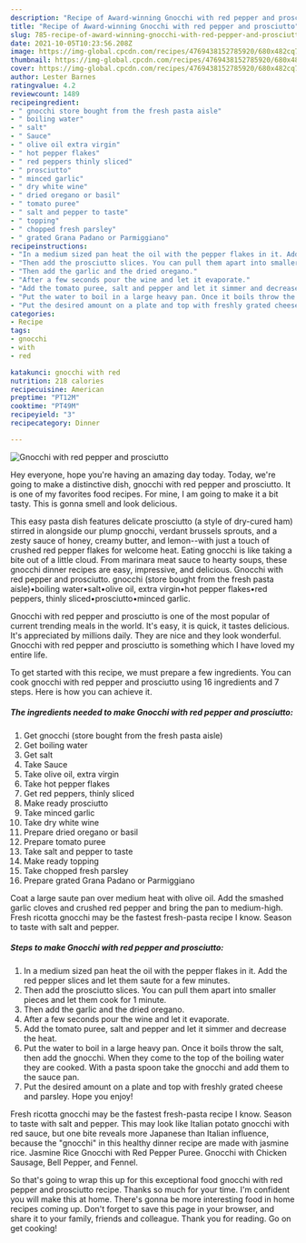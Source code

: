 ```yaml
---
description: "Recipe of Award-winning Gnocchi with red pepper and prosciutto"
title: "Recipe of Award-winning Gnocchi with red pepper and prosciutto"
slug: 785-recipe-of-award-winning-gnocchi-with-red-pepper-and-prosciutto
date: 2021-10-05T10:23:56.208Z
image: https://img-global.cpcdn.com/recipes/4769438152785920/680x482cq70/gnocchi-with-red-pepper-and-prosciutto-recipe-main-photo.jpg
thumbnail: https://img-global.cpcdn.com/recipes/4769438152785920/680x482cq70/gnocchi-with-red-pepper-and-prosciutto-recipe-main-photo.jpg
cover: https://img-global.cpcdn.com/recipes/4769438152785920/680x482cq70/gnocchi-with-red-pepper-and-prosciutto-recipe-main-photo.jpg
author: Lester Barnes
ratingvalue: 4.2
reviewcount: 1489
recipeingredient:
- " gnocchi store bought from the fresh pasta aisle"
- " boiling water"
- " salt"
- " Sauce"
- " olive oil extra virgin"
- " hot pepper flakes"
- " red peppers thinly sliced"
- " prosciutto"
- " minced garlic"
- " dry white wine"
- " dried oregano or basil"
- " tomato puree"
- " salt and pepper to taste"
- " topping"
- " chopped fresh parsley"
- " grated Grana Padano or Parmiggiano"
recipeinstructions:
- "In a medium sized pan heat the oil with the pepper flakes in it. Add the red pepper slices and let them saute for a few minutes."
- "Then add the prosciutto slices. You can pull them apart into smaller pieces and let them cook for 1 minute."
- "Then add the garlic and the dried oregano."
- "After a few seconds pour the wine and let it evaporate."
- "Add the tomato puree, salt and pepper and let it simmer and decrease the heat."
- "Put the water to boil in a large heavy pan. Once it boils throw the salt, then add the gnocchi. When they come to the top of the boiling water they are cooked. With a pasta spoon take the gnocchi and add them to the sauce pan."
- "Put the desired amount on a plate and top with freshly grated cheese and parsley. Hope you enjoy!"
categories:
- Recipe
tags:
- gnocchi
- with
- red

katakunci: gnocchi with red 
nutrition: 218 calories
recipecuisine: American
preptime: "PT12M"
cooktime: "PT49M"
recipeyield: "3"
recipecategory: Dinner

---
```



![Gnocchi with red pepper and prosciutto](https://img-global.cpcdn.com/recipes/4769438152785920/680x482cq70/gnocchi-with-red-pepper-and-prosciutto-recipe-main-photo.jpg)

Hey everyone, hope you're having an amazing day today. Today, we're going to make a distinctive dish, gnocchi with red pepper and prosciutto. It is one of my favorites food recipes. For mine, I am going to make it a bit tasty. This is gonna smell and look delicious.

This easy pasta dish features delicate prosciutto (a style of dry-cured ham) stirred in alongside our plump gnocchi, verdant brussels sprouts, and a zesty sauce of honey, creamy butter, and lemon--with just a touch of crushed red pepper flakes for welcome heat. Eating gnocchi is like taking a bite out of a little cloud. From marinara meat sauce to hearty soups, these gnocchi dinner recipes are easy, impressive, and delicious. Gnocchi with red pepper and prosciutto. gnocchi (store bought from the fresh pasta aisle)•boiling water•salt•olive oil, extra virgin•hot pepper flakes•red peppers, thinly sliced•prosciutto•minced garlic.

Gnocchi with red pepper and prosciutto is one of the most popular of current trending meals in the world. It's easy, it is quick, it tastes delicious. It's appreciated by millions daily. They are nice and they look wonderful. Gnocchi with red pepper and prosciutto is something which I have loved my entire life.


To get started with this recipe, we must prepare a few ingredients. You can cook gnocchi with red pepper and prosciutto using 16 ingredients and 7 steps. Here is how you can achieve it.

<!--inarticleads1-->

##### The ingredients needed to make Gnocchi with red pepper and prosciutto:

1. Get  gnocchi (store bought from the fresh pasta aisle)
1. Get  boiling water
1. Get  salt
1. Take  Sauce
1. Take  olive oil, extra virgin
1. Take  hot pepper flakes
1. Get  red peppers, thinly sliced
1. Make ready  prosciutto
1. Take  minced garlic
1. Take  dry white wine
1. Prepare  dried oregano or basil
1. Prepare  tomato puree
1. Take  salt and pepper to taste
1. Make ready  topping
1. Take  chopped fresh parsley
1. Prepare  grated Grana Padano or Parmiggiano


Coat a large saute pan over medium heat with olive oil. Add the smashed garlic cloves and crushed red pepper and bring the pan to medium-high. Fresh ricotta gnocchi may be the fastest fresh-pasta recipe I know. Season to taste with salt and pepper. 

<!--inarticleads2-->

##### Steps to make Gnocchi with red pepper and prosciutto:

1. In a medium sized pan heat the oil with the pepper flakes in it. Add the red pepper slices and let them saute for a few minutes.
1. Then add the prosciutto slices. You can pull them apart into smaller pieces and let them cook for 1 minute.
1. Then add the garlic and the dried oregano.
1. After a few seconds pour the wine and let it evaporate.
1. Add the tomato puree, salt and pepper and let it simmer and decrease the heat.
1. Put the water to boil in a large heavy pan. Once it boils throw the salt, then add the gnocchi. When they come to the top of the boiling water they are cooked. With a pasta spoon take the gnocchi and add them to the sauce pan.
1. Put the desired amount on a plate and top with freshly grated cheese and parsley. Hope you enjoy!


Fresh ricotta gnocchi may be the fastest fresh-pasta recipe I know. Season to taste with salt and pepper. This may look like Italian potato gnocchi with red sauce, but one bite reveals more Japanese than Italian influence, because the &#34;gnocchi&#34; in this healthy dinner recipe are made with jasmine rice. Jasmine Rice Gnocchi with Red Pepper Puree. Gnocchi with Chicken Sausage, Bell Pepper, and Fennel. 

So that's going to wrap this up for this exceptional food gnocchi with red pepper and prosciutto recipe. Thanks so much for your time. I'm confident you will make this at home. There's gonna be more interesting food in home recipes coming up. Don't forget to save this page in your browser, and share it to your family, friends and colleague. Thank you for reading. Go on get cooking!
